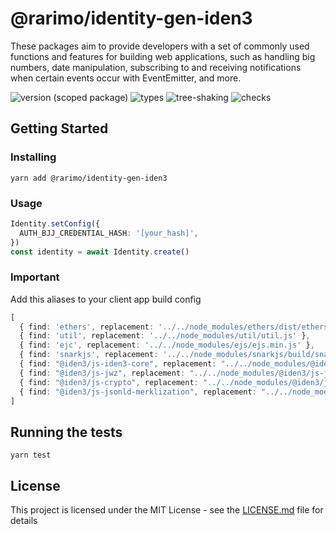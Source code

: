 # @rarimo/identity-gen-iden3
These packages aim to provide developers with a set of commonly used functions and features for building web applications, such as handling big numbers, date manipulation, subscribing to and receiving notifications when certain events occur with EventEmitter, and more.

![version (scoped package)](https://badgen.net/npm/v/@rarimo/identity-gen-iden3)
![types](https://badgen.net/npm/types/@rarimo/identity-gen-iden3)
![tree-shaking](https://badgen.net/bundlephobia/tree-shaking/@rarimo/identity-gen-iden3)
![checks](https://badgen.net/github/checks/rarimo/js-sdk/main)

## Getting Started

### Installing

```
yarn add @rarimo/identity-gen-iden3
```

### Usage

```ts
Identity.setConfig({
  AUTH_BJJ_CREDENTIAL_HASH: '[your_hash]',
})
const identity = await Identity.create()
```

### Important
Add this aliases to your client app build config
```ts
[
  { find: 'ethers', replacement: '../../node_modules/ethers/dist/ethers.esm.js' },
  { find: 'util', replacement: '../../node_modules/util/util.js' },
  { find: 'ejc', replacement: '../../node_modules/ejs/ejs.min.js' },
  { find: 'snarkjs', replacement: '../../node_modules/snarkjs/build/snarkjs.min.js' },
  { find: "@iden3/js-iden3-core", replacement: "../../node_modules/@iden3/js-iden3-core/dist/esm_esbuild/index.js" },
  { find: "@iden3/js-jwz", replacement: "../../node_modules/@iden3/js-jwz/dist/esm_esbuild/index.js" },
  { find: "@iden3/js-crypto", replacement: "../../node_modules/@iden3/js-crypto/dist/esm_esbuild/index.js" },
  { find: "@iden3/js-jsonld-merklization", replacement: "../../node_modules/@iden3/js-jsonld-merklization/dist/esm_esbuild/index.js" }
]
```

## Running the tests

```
yarn test
```

## License

This project is licensed under the MIT License - see the [LICENSE.md](../../LICENSE) file for details
